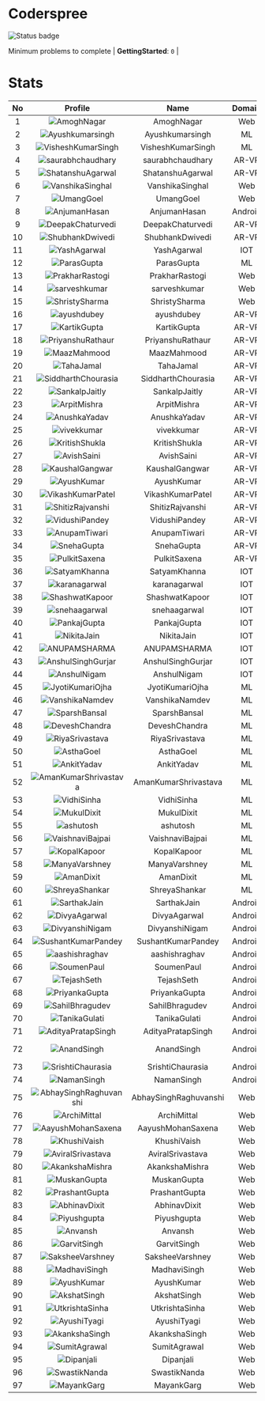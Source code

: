 
Coderspree
==========


![Status badge](https://github.com/InnogeeksOrganization/coderspree/actions/workflows/checkSubmission.yml/badge.svg)  


Minimum problems to complete | **GettingStarted**: `0` |   

# Stats
  

|No|Profile|Name|Domain|Year|Solved|
| :---: | :---: | :---: | :---: | :---: | :---: |
|1|![AmoghNagar](https://avatars.githubusercontent.com/u/84376218?v=4&s=100)|AmoghNagar|Web|3|12|
|2|![Ayushkumarsingh](https://avatars.githubusercontent.com/u/78909117?v=4&s=100)|Ayushkumarsingh|ML|2|11|
|3|![VisheshKumarSingh](https://avatars.githubusercontent.com/u/47525494?v=4&s=100)|VisheshKumarSingh|ML|2|8|
|4|![saurabhchaudhary](https://avatars.githubusercontent.com/u/54533861?v=4&s=100)|saurabhchaudhary|AR-VR|3|7|
|5|![ShatanshuAgarwal](https://avatars.githubusercontent.com/u/63258511?v=4&s=100)|ShatanshuAgarwal|AR-VR|3|7|
|6|![VanshikaSinghal](https://avatars.githubusercontent.com/u/84376218?v=4&s=100)|VanshikaSinghal|Web|3|5|
|7|![UmangGoel](https://avatars.githubusercontent.com/u/84376218?v=4&s=100)|UmangGoel|Web|3|5|
|8|![AnjumanHasan](https://avatars.githubusercontent.com/u/84376218?v=4&s=100)|AnjumanHasan|Android|2|3|
|9|![DeepakChaturvedi](https://avatars.githubusercontent.com/u/61619479?v=4&s=100)|DeepakChaturvedi|AR-VR|3|2|
|10|![ShubhankDwivedi](https://avatars.githubusercontent.com/u/81324099?v=4&s=100)|ShubhankDwivedi|AR-VR|2ndYear|2|
|11|![YashAgarwal](https://avatars.githubusercontent.com/u/59206738?v=4&s=100)|YashAgarwal|IOT|3|2|
|12|![ParasGupta](https://avatars.githubusercontent.com/u/60445527?v=4&s=100)|ParasGupta|ML|3|2|
|13|![PrakharRastogi](https://avatars.githubusercontent.com/u/84376218?v=4&s=100)|PrakharRastogi|Web|3|2|
|14|![sarveshkumar](https://avatars.githubusercontent.com/u/84376218?v=4&s=100)|sarveshkumar|Web|3|2|
|15|![ShristySharma](https://avatars.githubusercontent.com/u/84376218?v=4&s=100)|ShristySharma|Web|3|2|
|16|![ayushdubey](https://avatars.githubusercontent.com/u/33064931?v=4&s=100)|ayushdubey|AR-VR|2|1|
|17|![KartikGupta](https://avatars.githubusercontent.com/u/57028920?v=4&s=100)|KartikGupta|AR-VR|3|1|
|18|![PriyanshuRathaur](https://avatars.githubusercontent.com/u/86730388?v=4&s=100)|PriyanshuRathaur|AR-VR|2|1|
|19|![MaazMahmood](https://avatars.githubusercontent.com/u/83294849?v=4&s=100)|MaazMahmood|AR-VR|2|1|
|20|![TahaJamal](https://avatars.githubusercontent.com/u/60614154?v=4&s=100)|TahaJamal|AR-VR|3|1|
|21|![SiddharthChourasia](https://avatars.githubusercontent.com/u/78783051?v=4&s=100)|SiddharthChourasia|AR-VR|2|1|
|22|![SankalpJaitly](https://avatars.githubusercontent.com/u/63491937?v=4&s=100)|SankalpJaitly|AR-VR|3|1|
|23|![ArpitMishra](https://avatars.githubusercontent.com/u/91672224?v=4&s=100)|ArpitMishra|AR-VR|2nd|1|
|24|![AnushkaYadav](https://avatars.githubusercontent.com/u/63538061?v=4&s=100)|AnushkaYadav|AR-VR|3|1|
|25|![vivekkumar](https://avatars.githubusercontent.com/u/60609162?v=4&s=100)|vivekkumar|AR-VR|3|1|
|26|![KritishShukla](https://avatars.githubusercontent.com/u/84233260?v=4&s=100)|KritishShukla|AR-VR|2|1|
|27|![AvishSaini](https://avatars.githubusercontent.com/u/82599778?v=4&s=100)|AvishSaini|AR-VR|2|1|
|28|![KaushalGangwar](https://avatars.githubusercontent.com/u/78899517?v=4&s=100)|KaushalGangwar|AR-VR|2|1|
|29|![AyushKumar](https://avatars.githubusercontent.com/u/77633249?v=4&s=100)|AyushKumar|AR-VR|2|1|
|30|![VikashKumarPatel](https://avatars.githubusercontent.com/u/72515535?v=4&s=100)|VikashKumarPatel|AR-VR|3|1|
|31|![ShitizRajvanshi](https://avatars.githubusercontent.com/u/86548099?v=4&s=100)|ShitizRajvanshi|AR-VR|2|1|
|32|![VidushiPandey](https://avatars.githubusercontent.com/u/86524341?v=4&s=100)|VidushiPandey|AR-VR|2|1|
|33|![AnupamTiwari](https://avatars.githubusercontent.com/u/81892907?v=4&s=100)|AnupamTiwari|AR-VR|2|1|
|34|![SnehaGupta](https://avatars.githubusercontent.com/u/63196333?v=4&s=100)|SnehaGupta|AR-VR|3|1|
|35|![PulkitSaxena](https://avatars.githubusercontent.com/u/84513589?v=4&s=100)|PulkitSaxena|AR-VR|2|1|
|36|![SatyamKhanna](https://avatars.githubusercontent.com/u/52063544?v=4&s=100)|SatyamKhanna|IOT|3|1|
|37|![karanagarwal](https://avatars.githubusercontent.com/u/86533183?v=4&s=100)|karanagarwal|IOT|2|1|
|38|![ShashwatKapoor](https://avatars.githubusercontent.com/u/74201117?v=4&s=100)|ShashwatKapoor|IOT|3|1|
|39|![snehaagarwal](https://avatars.githubusercontent.com/u/91549661?v=4&s=100)|snehaagarwal|IOT|3|1|
|40|![PankajGupta](https://avatars.githubusercontent.com/u/91672523?v=4&s=100)|PankajGupta|IOT|2|1|
|41|![NikitaJain](https://avatars.githubusercontent.com/u/91686453?v=4&s=100)|NikitaJain|IOT|2|1|
|42|![ANUPAMSHARMA](https://avatars.githubusercontent.com/u/91667813?v=4&s=100)|ANUPAMSHARMA|IOT|2|1|
|43|![AnshulSinghGurjar](https://avatars.githubusercontent.com/u/90499262?v=4&s=100)|AnshulSinghGurjar|IOT|2|1|
|44|![AnshulNigam](https://avatars.githubusercontent.com/u/74321084?v=4&s=100)|AnshulNigam|IOT|2|1|
|45|![JyotiKumariOjha](https://avatars.githubusercontent.com/u/82596078?v=4&s=100)|JyotiKumariOjha|ML|2|1|
|46|![VanshikaNamdev](https://avatars.githubusercontent.com/u/64363094?v=4&s=100)|VanshikaNamdev|ML|3|1|
|47|![SparshBansal](https://avatars.githubusercontent.com/u/78899820?v=4&s=100)|SparshBansal|ML|2|1|
|48|![DeveshChandra](https://avatars.githubusercontent.com/u/82612473?v=4&s=100)|DeveshChandra|ML|2|1|
|49|![RiyaSrivastava](https://avatars.githubusercontent.com/u/82600662?v=4&s=100)|RiyaSrivastava|ML|2|1|
|50|![AsthaGoel](https://avatars.githubusercontent.com/u/62610706?v=4&s=100)|AsthaGoel|ML|3|1|
|51|![AnkitYadav](https://avatars.githubusercontent.com/u/66520710?v=4&s=100)|AnkitYadav|ML|3|1|
|52|![AmanKumarShrivastava](https://avatars.githubusercontent.com/u/81643753?v=4&s=100)|AmanKumarShrivastava|ML|2|1|
|53|![VidhiSinha](https://avatars.githubusercontent.com/u/83163944?v=4&s=100)|VidhiSinha|ML|2|1|
|54|![MukulDixit](https://avatars.githubusercontent.com/u/55882740?v=4&s=100)|MukulDixit|ML|3|1|
|55|![ashutosh](https://avatars.githubusercontent.com/u/60190101?v=4&s=100)|ashutosh|ML|3|1|
|56|![VaishnaviBajpai](https://avatars.githubusercontent.com/u/82597311?v=4&s=100)|VaishnaviBajpai|ML|2|1|
|57|![KopalKapoor](https://avatars.githubusercontent.com/u/82762079?v=4&s=100)|KopalKapoor|ML|2|1|
|58|![ManyaVarshney](https://avatars.githubusercontent.com/u/82599650?v=4&s=100)|ManyaVarshney|ML|2|1|
|59|![AmanDixit](https://avatars.githubusercontent.com/u/82611683?v=4&s=100)|AmanDixit|ML|2|1|
|60|![ShreyaShankar](https://avatars.githubusercontent.com/u/65847819?v=4&s=100)|ShreyaShankar|ML|3|1|
|61|![SarthakJain](https://avatars.githubusercontent.com/u/82282277?v=4&s=100)|SarthakJain|Android|2|1|
|62|![DivyaAgarwal](https://avatars.githubusercontent.com/u/84376218?v=4&s=100)|DivyaAgarwal|Android|2|1|
|63|![DivyanshiNigam](https://avatars.githubusercontent.com/u/84376218?v=4&s=100)|DivyanshiNigam|Android|2|1|
|64|![SushantKumarPandey](https://avatars.githubusercontent.com/u/84376218?v=4&s=100)|SushantKumarPandey|Android|2|1|
|65|![aashishraghav](https://avatars.githubusercontent.com/u/84376218?v=4&s=100)|aashishraghav|Android|2|1|
|66|![SoumenPaul](https://avatars.githubusercontent.com/u/84376218?v=4&s=100)|SoumenPaul|Android|2|1|
|67|![TejashSeth](https://avatars.githubusercontent.com/u/84376218?v=4&s=100)|TejashSeth|Android|2|1|
|68|![PriyankaGupta](https://avatars.githubusercontent.com/u/84376218?v=4&s=100)|PriyankaGupta|Android|2|1|
|69|![SahilBhragudev](https://avatars.githubusercontent.com/u/84376218?v=4&s=100)|SahilBhragudev|Android|2|1|
|70|![TanikaGulati](https://avatars.githubusercontent.com/u/84376218?v=4&s=100)|TanikaGulati|Android|2|1|
|71|![AdityaPratapSingh](https://avatars.githubusercontent.com/u/84376218?v=4&s=100)|AdityaPratapSingh|Android|2|1|
|72|![AnandSingh](https://avatars.githubusercontent.com/u/84376218?v=4&s=100)|AnandSingh|Android|Invalid Foldername|1|
|73|![SrishtiChaurasia](https://avatars.githubusercontent.com/u/84376218?v=4&s=100)|SrishtiChaurasia|Android|2|1|
|74|![NamanSingh](https://avatars.githubusercontent.com/u/84376218?v=4&s=100)|NamanSingh|Android|2|1|
|75|![AbhaySinghRaghuvanshi](https://avatars.githubusercontent.com/u/84376218?v=4&s=100)|AbhaySinghRaghuvanshi|Web|2|1|
|76|![ArchiMittal](https://avatars.githubusercontent.com/u/84376218?v=4&s=100)|ArchiMittal|Web|2|1|
|77|![AayushMohanSaxena](https://avatars.githubusercontent.com/u/84376218?v=4&s=100)|AayushMohanSaxena|Web|2|1|
|78|![KhushiVaish](https://avatars.githubusercontent.com/u/84376218?v=4&s=100)|KhushiVaish|Web|2|1|
|79|![AviralSrivastava](https://avatars.githubusercontent.com/u/84376218?v=4&s=100)|AviralSrivastava|Web|2|1|
|80|![AkankshaMishra](https://avatars.githubusercontent.com/u/84376218?v=4&s=100)|AkankshaMishra|Web|2|1|
|81|![MuskanGupta](https://avatars.githubusercontent.com/u/84376218?v=4&s=100)|MuskanGupta|Web|3|1|
|82|![PrashantGupta](https://avatars.githubusercontent.com/u/84376218?v=4&s=100)|PrashantGupta|Web|3|1|
|83|![AbhinavDixit](https://avatars.githubusercontent.com/u/84376218?v=4&s=100)|AbhinavDixit|Web|3|1|
|84|![Piyushgupta](https://avatars.githubusercontent.com/u/84376218?v=4&s=100)|Piyushgupta|Web|2|1|
|85|![Anvansh](https://avatars.githubusercontent.com/u/84376218?v=4&s=100)|Anvansh|Web|2|1|
|86|![GarvitSingh](https://avatars.githubusercontent.com/u/84376218?v=4&s=100)|GarvitSingh|Web|2|1|
|87|![SaksheeVarshney](https://avatars.githubusercontent.com/u/84376218?v=4&s=100)|SaksheeVarshney|Web|3|1|
|88|![MadhaviSingh](https://avatars.githubusercontent.com/u/84376218?v=4&s=100)|MadhaviSingh|Web|2|1|
|89|![AyushKumar](https://avatars.githubusercontent.com/u/84376218?v=4&s=100)|AyushKumar|Web|2|1|
|90|![AkshatSingh](https://avatars.githubusercontent.com/u/84376218?v=4&s=100)|AkshatSingh|Web|2|1|
|91|![UtkrishtaSinha](https://avatars.githubusercontent.com/u/84376218?v=4&s=100)|UtkrishtaSinha|Web|2|1|
|92|![AyushiTyagi](https://avatars.githubusercontent.com/u/84376218?v=4&s=100)|AyushiTyagi|Web|3|1|
|93|![AkankshaSingh](https://avatars.githubusercontent.com/u/84376218?v=4&s=100)|AkankshaSingh|Web|2|1|
|94|![SumitAgrawal](https://avatars.githubusercontent.com/u/84376218?v=4&s=100)|SumitAgrawal|Web|2|1|
|95|![Dipanjali](https://avatars.githubusercontent.com/u/84376218?v=4&s=100)|Dipanjali|Web|2|1|
|96|![SwastikNanda](https://avatars.githubusercontent.com/u/84376218?v=4&s=100)|SwastikNanda|Web|2|1|
|97|![MayankGarg](https://avatars.githubusercontent.com/u/84376218?v=4&s=100)|MayankGarg|Web|2|1|
